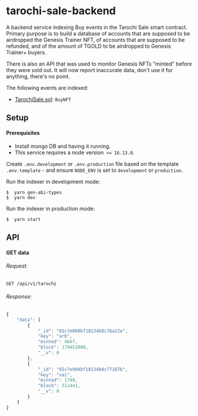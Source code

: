 # tarochi-sale-backend

A backend service indexing Buy events in the Tarochi Sale smart contract. Primary purpose is to build a database of accounts that are supposed to be airdropped the Genesis Trainer NFT, of accounts that are supposed to be refunded, and of the amount of TGOLD to be airdropped to Genesis Trainer+ buyers.

There is also an API that was used to monitor Genesis NFTs "minted" before they were sold out. It will now report inaccurate data, don't use it for anything, there's no point.

The following events are indexed:

- [TarochiSale.sol](https://github.com/PaimaStudios/paima-preorder/blob/main/contracts/src/TarochiSale.sol): `BuyNFT`

## Setup

#### Prerequisites

- Install mongo DB and having it running.
- This service requires a node version` >= 16.13.0`.

Create `.env.development` or `.env.production` file based on the template `.env.template` - and ensure `NODE_ENV` is set to `development` or `production`.

Run the indexer in development mode:

```
$  yarn gen-abi-types
$  yarn dev
```

Run the indexer in production mode:

```
$  yarn start
```

## API

#### GET data

###### Request:

```http
GET /api/v1/tarochi
```

###### Response:

```javascript
{
    "data": [
        {
            "_id": "65c7e860bf18134b8c76a22e",
            "key": "arb",
            "minted": 4667,
            "block": 179452080,
            "__v": 0
        },
        {
            "_id": "65c7e904bf18134b8c77187b",
            "key": "xai",
            "minted": 1748,
            "block": 511441,
            "__v": 0
        }
    ]
}
```
